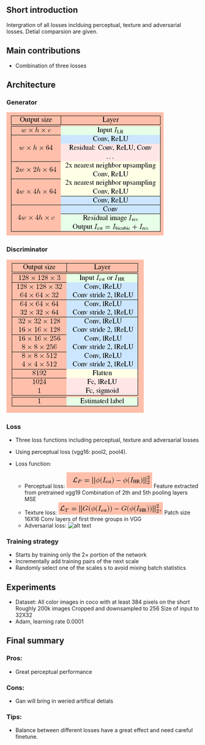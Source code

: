 ## Short introduction
Intergration of all losses inclduing perceptual, texture and adversarial losses. Detial comparsion are given.
## Main contributions
- Combination of three losses
## Architecture
### Generator
![alt text](Gene.PNG)

### Discriminator
![alt text](Disc.PNG)

### Loss
- Three loss functions including perceptual, texture and adversarial losses
- Using perceptual loss (vgg16: pool2, pool4).

- Loss function:
	- Perceptual loss:
	![alt text](Perc_loss.PNG)
	Feature extracted from pretrained vgg19
	Combination of 2th and 5th pooling layers
	MSE
	- Texture loss:
	![alt text](Text_loss.PNG)
	Patch size 16X16
	Conv layers of first three groups in VGG
	- Adversarial loss:
	![alt text](adverasrial_training.PNG)

### Training strategy
- Starts by training only the 2× portion of the network
- Incrementally add training pairs of the next scale
- Randomly select one of the scales s to avoid mixing batch statistics

## Experiments
- Dataset: All color images in coco with at least 384 pixels on the short
Roughly 200k images
Cropped and downsampled to 256
Size of input to 32X32
- Adam, learning rate 0.0001

## Final summary
### Pros:
- Great perceptual performance
### Cons:
- Gan will bring in weried artifical detials
### Tips:
- Balance between different losses have a great effect and need careful finetune.

